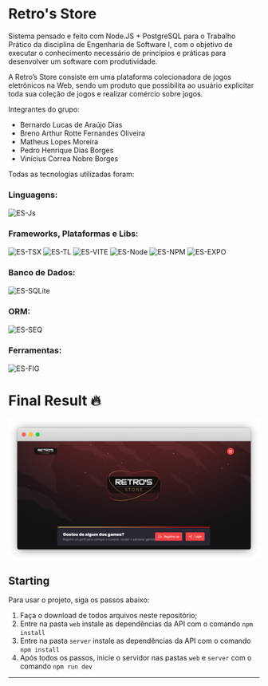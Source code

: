 # Retro's Store

Sistema pensado e feito com Node.JS + PostgreSQL para o Trabalho Prático da disciplina de Engenharia de Software I, com o objetivo de executar o conhecimento necessário de princípios e práticas para desenvolver um software com produtividade. 

A Retro’s Store consiste em uma plataforma colecionadora de jogos eletrônicos na Web, sendo um produto que possibilita ao usuário explicitar toda sua coleção de jogos e realizar comércio sobre jogos.

Integrantes do grupo: 
- Bernardo Lucas de Araújo Dias
- Breno Arthur Rotte Fernandes Oliveira
- Matheus Lopes Moreira
- Pedro Henrique Dias Borges
- Vinícius Correa Nobre Borges


Todas as tecnologias utilizadas foram:
<div style="display: inline_block">
    <h3>Linguagens:</h3>
    <img align="center" alt="ES-Js" height="30" src="https://img.shields.io/badge/typescript-%23007ACC.svg?style=for-the-badge&logo=typescript&logoColor=white">
    <h3>Frameworks, Plataformas e Libs:</h3>
    <img align="center" alt="ES-TSX" height="30" src="https://img.shields.io/badge/react-%2320232a.svg?style=for-the-badge&logo=react&logoColor=%2361DAFB">
    <img align="center" alt="ES-TL" height="30" src="https://img.shields.io/badge/tailwindcss-%2338B2AC.svg?style=for-the-badge&logo=tailwind-css&logoColor=white">
    <img align="center" alt="ES-VITE" height="30" src="https://img.shields.io/badge/vite-%23646CFF.svg?style=for-the-badge&logo=vite&logoColor=white">
    <img align="center" alt="ES-Node" height="30" src="https://img.shields.io/badge/node.js-6DA55F?style=for-the-badge&logo=node.js&logoColor=white">
    <img align="center" alt="ES-NPM" height="30" src="https://img.shields.io/badge/NPM-%23000000.svg?style=for-the-badge&logo=npm&logoColor=white">
    <img align="center" alt="ES-EXPO" height="30" src="https://img.shields.io/badge/expo-1C1E24?style=for-the-badge&logo=expo&logoColor=#D04A37">
    <h3>Banco de Dados:</h3>
    <img align="center" alt="ES-SQLite" height="30" src="https://img.shields.io/badge/sqlite-%2307405e.svg?style=for-the-badge&logo=sqlite&logoColor=white"> 
    <h3>ORM:</h3>
    <img align="center" alt="ES-SEQ" height="30" src="https://img.shields.io/badge/Prisma-3982CE?style=for-the-badge&logo=Prisma&logoColor=white"> 
    <h3>Ferramentas:</h3>
    <img align="center" alt="ES-FIG" height="30" src="https://img.shields.io/badge/figma-%23F24E1E.svg?style=for-the-badge&logo=figma&logoColor=white"> 

</div>

# Final Result 🔥 

<img src="web\public\web-version.png" alt="Web Version"/> 

## Starting 

Para usar o projeto, siga os passos abaixo:
1. Faça o download de todos arquivos neste repositório;
2. Entre na pasta `web` instale as dependências da API com o comando `npm install`
3. Entre na pasta `server` instale as dependências da API com o comando `npm install`
4. Após todos os passos, inicie o servidor nas pastas `web` e `server` com o comando `npm run dev`

--- 
